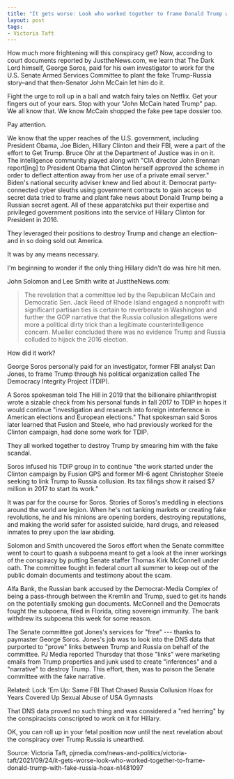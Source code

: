 ```yaml
---
title: "It gets worse: Look who worked together to frame Donald Trump with fake Russia hoax"
layout: post
tags:
- Victoria Taft
---
```


How much more frightening will this conspiracy get? Now, according to court documents reported by JusttheNews.com, we learn that The Dark Lord himself, George Soros, paid for his own investigator to work for the U.S. Senate Armed Services Committee to plant the fake Trump-Russia story–and that then-Senator John McCain let him do it.

Fight the urge to roll up in a ball and watch fairy tales on Netflix. Get your fingers out of your ears. Stop with your "John McCain hated Trump" pap. We all know that. We know McCain shopped the fake pee tape dossier too.

Pay attention.

We know that the upper reaches of the U.S. government, including President Obama, Joe Biden, Hillary Clinton and their FBI, were a part of the effort to Get Trump. Bruce Ohr at the Department of Justice was in on it. The intelligence community played along with "CIA director John Brennan report\[ing\] to President Obama that Clinton herself approved the scheme in order to deflect attention away from her use of a private email server." Biden's national security adviser knew and lied about it. Democrat party-connected cyber sleuths using government contracts to gain access to secret data tried to frame and plant fake news about Donald Trump being a Russian secret agent. All of these apparatchiks put their expertise and privileged government positions into the service of Hillary Clinton for President in 2016.

They leveraged their positions to destroy Trump and change an election–and in so doing sold out America.

It was by any means necessary.

I'm beginning to wonder if the only thing Hillary didn't do was hire hit men.

John Solomon and Lee Smith write at JusttheNews.com:

> The revelation that a committee led by the Republican McCain and Democratic Sen. Jack Reed of Rhode Island engaged a nonprofit with significant partisan ties is certain to reverberate in Washington and further the GOP narrative that the Russia collusion allegations were more a political dirty trick than a legitimate counterintelligence concern. Mueller concluded there was no evidence Trump and Russia colluded to hijack the 2016 election.

How did it work?

George Soros personally paid for an investigator, former FBI analyst Dan Jones, to frame Trump through his political organization called The Democracy Integrity Project (TDIP).

A Soros spokesman told The Hill in 2019 that the billionaire philanthropist wrote a sizable check from his personal funds in fall 2017 to TDIP in hopes it would continue "investigation and research into foreign interference in American elections and European elections." That spokesman said Soros later learned that Fusion and Steele, who had previously worked for the Clinton campaign, had done some work for TDIP.

They all worked together to destroy Trump by smearing him with the fake scandal.

Soros infused his TDIP group in to continue "the work started under the Clinton campaign by Fusion GPS and former MI-6 agent Christopher Steele seeking to link Trump to Russia collusion. Its tax filings show it raised $7 million in 2017 to start its work."

It was par for the course for Soros. Stories of Soros's meddling in elections around the world are legion. When he's not tanking markets or creating fake revolutions, he and his minions are opening borders, destroying reputations, and making the world safer for assisted suicide, hard drugs, and released inmates to prey upon the law abiding.

Solomon and Smith uncovered the Soros effort when the Senate committee went to court to quash a subpoena meant to get a look at the inner workings of the conspiracy by putting Senate staffer Thomas Kirk McConnell under oath. The committee fought in federal court all summer to keep out of the public domain documents and testimony about the scam.

Alfa Bank, the Russian bank accused by the Democrat-Media Complex of being a pass-through between the Kremlin and Trump, sued to get its hands on the potentially smoking gun documents. McConnell and the Democrats fought the subpoena, filed in Florida, citing sovereign immunity. The bank withdrew its subpoena this week for some reason.

The Senate committee got Jones's services for "free" --- thanks to paymaster George Soros. Jones's job was to look into the DNS data that purported to "prove" links between Trump and Russia on behalf of the committee. PJ Media reported Thursday that those "links" were marketing emails from Trump properties and junk used to create "inferences" and a "narrative" to destroy Trump. This effort, then, was to poison the Senate committee with the fake narrative.

Related: Lock 'Em Up: Same FBI That Chased Russia Collusion Hoax for Years Covered Up Sexual Abuse of USA Gymnasts

That DNS data proved no such thing and was considered a "red herring" by the conspiracists conscripted to work on it for Hillary.

OK, you can roll up in your fetal position now until the next revelation about the conspiracy over Trump Russia is unearthed.

Source: Victoria Taft, pjmedia.com/news-and-politics/victoria-taft/2021/09/24/it-gets-worse-look-who-worked-together-to-frame-donald-trump-with-fake-russia-hoax-n1481097
